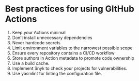 # Best practices for using GItHub Actions

1. Keep your Actions minimal
1. Don’t install unnecessary dependencies
1. Never hardcode secrets
1. Limit environment variables to the narrowest possible scope
1. Ensure every repository contains a CI/CD workflow
1. Store authors in Action metadata to promote code ownership
1. Use a build cache.
1. Implement Snyk to check your projects for vulnerabilities.
1. Use yasmlint for linting the configuration file.
